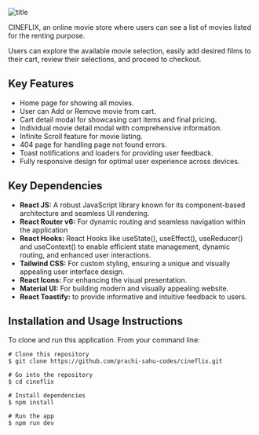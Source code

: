 ![title](https://github.com/prachi-sahu-codes/cineflix/assets/87253962/78b230bb-8049-4a8d-9bf0-cb768f4de8b2)


CINEFLIX, an online movie store where users can see a list of movies listed for the renting purpose.

Users can explore the available movie selection, easily add desired films to their cart, review their selections, and proceed to checkout.

## Key Features

- Home page for showing all movies.
- User can Add or Remove movie from cart.
- Cart detail modal for showcasing cart items and final pricing.
- Individual movie detail modal with comprehensive information.
- Infinite Scroll feature for movie listing.
- 404 page for handling page not found errors.
- Toast notifications and loaders for providing user feedback.
- Fully responsive design for optimal user experience across devices.

## Key Dependencies

- **React JS:** A robust JavaScript library known for its component-based architecture and seamless UI rendering.
- **React Router v6:** For dynamic routing and seamless navigation within the application
- **React Hooks:** React Hooks like useState(), useEffect(), useReducer() and useContext() to enable efficient state management, dynamic routing, and enhanced user interactions.
- **Tailwind CSS:** For custom styling, ensuring a unique and visually appealing user interface design.
- **React Icons:** For enhancing the visual presentation.
- **Material UI:** For building modern and visually appealing website.
- **React Toastify:** to provide informative and intuitive feedback to users.

## Installation and Usage Instructions

To clone and run this application. From your command line:

```
# Clone this repository
$ git clone https://github.com/prachi-sahu-codes/cineflix.git

# Go into the repository
$ cd cineflix

# Install dependencies
$ npm install

# Run the app
$ npm run dev
```

